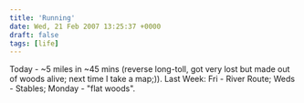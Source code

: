 ```yaml
---
title: 'Running'
date: Wed, 21 Feb 2007 13:25:37 +0000
draft: false
tags: [life]
---
```


Today - ~5 miles in ~45 mins (reverse long-toll, got very lost but made out of woods alive; next time I take a map;)). Last Week: Fri - River Route; Weds - Stables; Monday - "flat woods".